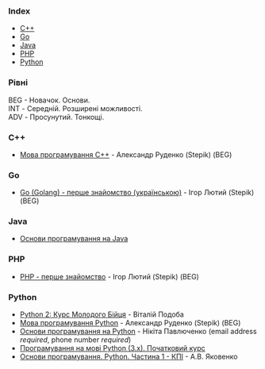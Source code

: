 ### Index

* [C++](#cpp)
* [Go](#go)
* [Java](#java)
* [PHP](#php)
* [Python](#python)


### Рівні

BEG - Hовачок. Основи.       
INT - Середній. Розширені можливості.       
ADV - Просунутий. Тонкощі.


### <a id="cpp"></a>C++

* [Мова програмування C++](https://stepik.org/course/67114) - Александр Руденко (Stepik) (BEG)


### Go

* [Go (Golang) - перше знайомство (українською)](https://stepik.org/course/171599) - Ігор Лютий (Stepik) (BEG)


### Java

* [Основи програмування на Java](https://courses.prometheus.org.ua/courses/EPAM/JAVA101/2016_T2/about)


### PHP

* [PHP - перше знайомство](https://stepik.org/course/125585) - Ігор Лютий (Stepik) (BEG)


### Python

* [Python 2: Курс Молодого Бійця](http://www.vitaliypodoba.com/tutorials/python2-beginners-course/) - Віталій Подоба
* [Мова програмування Python](https://stepik.org/course/101696) - Александр Руденко (Stepik) (BEG)
* [Основи програмування на Python](https://courses.prometheus.org.ua/courses/KPI/Programming101/2015_T1/about) - Нікіта Павлюченко (email address *required*, phone number *required*)
* [Програмування на мові Python (3.x). Початковий курс](https://sites.google.com/site/pythonukr/vstup)
* [Основи програмування. Python. Частина 1 - КПІ](https://ela.kpi.ua/handle/123456789/25111) - А.В. Яковенко
